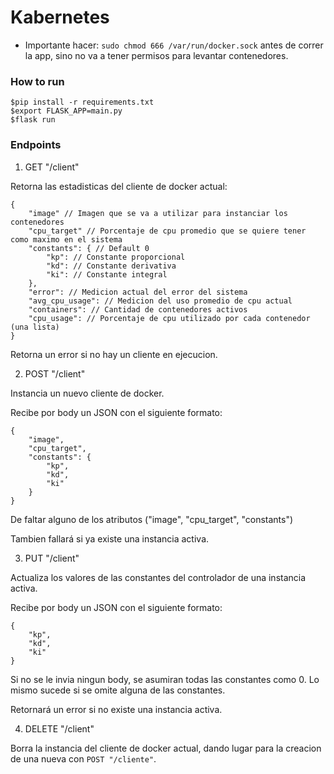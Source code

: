 # Kabernetes

- Importante hacer: `sudo chmod 666 /var/run/docker.sock` antes de correr la app, sino no va a tener permisos para levantar contenedores.

### How to run

```
$pip install -r requirements.txt
$export FLASK_APP=main.py
$flask run
```


### Endpoints

1. GET "/client"

Retorna las estadisticas del cliente de docker actual:

```
{
    "image" // Imagen que se va a utilizar para instanciar los contenedores 
    "cpu_target" // Porcentaje de cpu promedio que se quiere tener como maximo en el sistema 
    "constants": { // Default 0
        "kp": // Constante proporcional 
        "kd": // Constante derivativa
        "ki": // Constante integral
    },
    "error": // Medicion actual del error del sistema
    "avg_cpu_usage": // Medicion del uso promedio de cpu actual
    "containers": // Cantidad de contenedores activos
    "cpu_usage": // Porcentaje de cpu utilizado por cada contenedor (una lista)
}
```

Retorna un error si no hay un cliente en ejecucion.

2. POST "/client"

Instancia un nuevo cliente de docker.

Recibe por body un JSON con el siguiente formato:
```
{
    "image",
    "cpu_target",
    "constants": {
        "kp",
        "kd",
        "ki"
    }
}
```

De faltar alguno de los atributos ("image", "cpu_target", "constants")

Tambien fallará si ya existe una instancia activa.

3. PUT "/client"

Actualiza los valores de las constantes del controlador de una instancia activa.

Recibe por body un JSON con el siguiente formato:
```
{
    "kp",
    "kd",
    "ki"
}
```

Si no se le invia ningun body, se asumiran todas las constantes como 0. Lo mismo sucede si se omite alguna de las constantes.

Retornará un error si no existe una instancia activa.

4. DELETE "/client"

Borra la instancia del cliente de docker actual, dando lugar para la creacion de una nueva con `POST "/cliente"`.